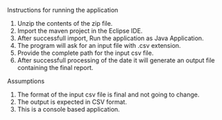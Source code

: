 Instructions for running the application
1. Unzip the contents of the zip file.
2. Import the maven project in the Eclipse IDE.
3. After successfull import, Run the application as Java Application.
4. The program will ask for an input file with .csv extension.
5. Provide the complete path for the input csv file.
6. After successfull processing of the date it will generate an output file containing the final report.


Assumptions
1. The format of the input csv file is final and not going to change.
2. The output is expected in CSV format.
3. This is a console based application.